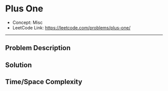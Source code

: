 # Plus One

- Concept: Misc
- LeetCode Link: https://leetcode.com/problems/plus-one/

---

## Problem Description

## Solution

## Time/Space Complexity

